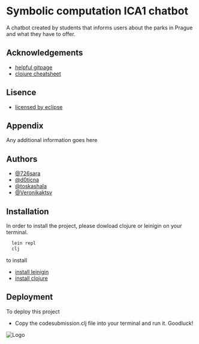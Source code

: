 
# Symbolic computation ICA1 chatbot

A chatbot created by students that informs users about
the parks in Prague and what they have to offer. 




## Acknowledgements

 - [helpful gitpage](https://kimh.github.io/clojure-by-example/#about-this-page)
 - [clojure cheatsheet](https://clojure.org/api/cheatsheet)


## Lisence
 - [licensed by eclipse](https://www.eclipse.org/legal/epl-2.0/)

## Appendix

Any additional information goes here


## Authors

- [@726sara](https://github.com/726sara)
- [@d0ticna](https://www.github.com/d0ticna)
- [@toskashala](https://www.github.com/toskashala)
- [@Veronikaktsv](https://www.github.com/Veronikaktsv)


## Installation

In order to install the project, please dowload clojure or leinigin on your terminal. 

```bash
  lein repl
  clj
```

to install
- [install leinigin](https://leiningen.org)
- [install clojure](https://clojure.org/guides/install_clojure)




## Deployment

To deploy this project 
- Copy the codesubmission.clj file into your terminal and run it.
Goodluck!

![Logo](https://e1.pngegg.com/pngimages/255/667/png-clipart-winx-club-winx.png)

